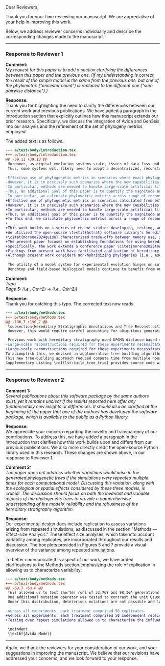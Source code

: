Dear Reviewers,

Thank you for your time reviewing our manuscript.
We are appreciative of your help in improving this work.

Below, we address reviewer concerns individually and describe the corresponding changes made to the manuscript.

---

### Response to Reviewer 1

**Comment:**  
*My request for this paper is to add a section clarifying the differences between this paper and the previous one.
(If my understanding is correct, the result of the simple model is the same from the previous one, but one of the phylometric ("ancestor count") is replaced to the different one ("sum pairwise distance").)*

**Response:**  
Thank you for highlighting the need to clarify the differences between our current work and previous publications.
We have added a paragraph in the Introduction section that explicitly outlines how this manuscript extends our prior research.
Specifically, we discuss the integration of Avida and Gen3sis into our analysis and the refinement of the set of phylogeny metrics employed.

The added text is as follows:

```diff
--- a/text/body/introduction.tex
+++ b/text/body/introduction.tex
@@ -39,11 +39,18 @@
 Moreover, as digital evolution systems scale, issues of data loss and centralization overhead make perfect tracking at best inefficient and at worst untenable.
 Thus, some systems will likely need to adopt a decentralized, reconstruction-based approach similar to biological data \citep{moreno2024analysis}, which can be achieved through the recently-developed ``hereditary stratigraphy'' methodology \citep{moreno2022hstrat}.
 
-Effective use of phylogenetic metrics in scenarios where exact phylogenies are not available requires understanding of potential confounding effects from inaccuracies introduced by reconstruction.
-However, it is in precisely such scenarios where the new capabilities to characterize evolutionary dynamics could have the largest impact; large-scale systems can produce an intractable quantity of data, making phylometrics valuable as summary statistics of the evolutionary process \citep{dolson2020interpreting}.
-In particular, methods are needed to handle large-scale artificial life systems where complete, perfect visibility is not feasible and evolution operates according to implicit, contextually-dependent fitness dynamics \citep{moreno2022exploring,kojima2023implementation}.
-Thus, an additional goal of this paper is to quantify the magnitude and character of bias that reconstruction error introduces.
-In particular, we calculate phylometric metrics across range of reconstruction accuracy levels, and report the level of accuracy necessary to attain metric readings statistically indistinguishable from ground truth.
+Effective use of phylogenetic metrics in scenarios calculated from estimated phylogenies (as opposed to exact phylogenies) requires consideration of potential confounding effects from inaccuracies introduced by reconstruction.
+However, it is in precisely such scenarios where the new capabilities to characterize evolutionary dynamics could have the greatest impact; large-scale systems can produce an intractable quantity of data, making phylometrics valuable as summary statistics of the evolutionary process \citep{dolson2020interpreting}.
+In particular, methods are needed to handle large-scale artificial life systems where complete, perfect visibility is not feasible and evolution operates according to implicit, contextually dependent fitness dynamics \citep{moreno2022exploring,kojima2023implementation}.
+Thus, an additional goal of this paper is to quantify the magnitude and character of bias introduced by reconstruction error from hereditary stratigraphy.
+To this end, we calculate phylometric metrics across a range of reconstruction accuracy levels, and report the level of accuracy necessary to attain metric readings statistically indistinguishable from ground truth.
+
+This work builds on a series of recent studies developing, testing, and applying hereditary stratigraphy methodology since its introduction in \citet{moreno2022hereditary}.
+We utilized the open-source \textit{hstrat} software library's hereditary stratigraphy algorithm implementations, which are publicly available via the Python Packaging Index \citep{moreno2022hstrat}.
+\citet{moreno2024guide} characterized trade-offs between memory use, inference precision, and inference accuracy across hereditary stratigraphy configurations, providing a foundation for best practices in applying the methodology.
+The present paper focuses on establishing foundations for using herediatry stratigraphy to infer evolutionary dynamics from phylogenetic history.
+Specifically, the work extends a conference paper \citet{moreno2023toward}, by adding (1) replications of experiments in full-fledged evolution simulation frameworks (i.e., Avida and Gen3sis, introduced in Section \ref{sec:methods}) and (2) refining the set of phylogeny metrics employed.
+Findings from present work have facilitated application of hereditary stratigraphy to characterize dynamics in evolution simulations run on the 850,000-core Cerebras Wafer-Scale Engine \citep{moreno2024trackable}, which required engineering a simpler and more efficient algorithmic basis for hereditary stratigraphy \citep{moreno2024structured}.
+Although present work considers non-hybridizing phylogenies (i.e., asexual ancestry trees and species trees), methods applying hereditary stratigraphy to sexual populations have been proposed in \citet{moreno2024methods}.
 
 The utility of a model system for experimental evolution hinges on sufficient ability to observe and interpret underlying evolutionary dynamics.
 Benchtop and field-based biological models continue to benefit from ongoing methodological advances that have profoundly increased visibility into genetic, phenotypic, and phylogenetic state \citep{woodworth2017building,blomberg2011measuring,schneider2019past}.
```

**Comment:**  
*Typo  
Page 5: (i.e., O(n^2) → (i.e., O(n^2))*

**Response:**  
Thank you for catching this typo.
The corrected text now reads:

```diff
--- a/text/body/methods.tex
+++ b/text/body/methods.tex
@@ -196,7 +196,7 @@
 \subsection{Hereditary Stratigraphic Annotations and Tree Reconstruction}
 However, this would require careful accounting for ubiquitous generation of identical fingerprints by chance and is left to future work.

 Previous work with hereditary stratigraphy used UPGMA distance-based reconstruction techniques \citep{moreno2022hereditary}.
-Large-scale reconstructions required for these experiments necessitated development of a more efficient technique that did not require all pairs (i.e., $O(n^2)$ distance comparison.
+Large-scale reconstructions required for these experiments necessitated development of a more efficient technique that did not require all pairs (i.e., $\mathcal{O}(n^2)$) distance comparison.
To accomplish this, we devised an agglomerative tree building algorithm that works by successively adding leaf organism annotations and percolating them down from the tree root along the tree path of internal nodes consistent with their fingerprint sequence, then affixing them where common ancestry ends.
This new tree-building approach reduced compute time from multiple hours to around 5 minutes in most cases.
Supplementary Listing \ref{lst:build_tree_trie} provides source code with full implementation details, see \citep{moreno2024analysis} for a more detailed discussion.
```

---

### Response to Reviewer 2

**Comment 1:**  
*Several publications about this software package by the same authors exist, yet it remains unclear if the results reported here offer any fundamentally new insights or differences.
It should also be clarified at the beginning of the paper that one of the authors has developed the software package, which is available to the public as a Python library.*

**Response:**  
We appreciate your concern regarding the novelty and transparency of our contributions.
To address this, we have added a paragraph in the Introduction that clarifies how this work builds upon and differs from our previous publications.
We also more directly credit the open-source Python library used in this research.
These changes are shown above, in our response to Reviewer 1.

**Comment 2:**  
*The paper does not address whether variations would arise in the generated phylogenetic trees if the simulations were repeated multiple times for each computational model.
Discussing this variation, along with the ecological or spatial effects considered by these three models, is crucial.
The discussion should focus on both the invariant and variable aspects of the phylogenetic trees to provide a comprehensive understanding of the models’ reliability and the robustness of the hereditary stratigraphy algorithm.*

**Response:**  
Our experimental design does include replication to assess variations arising from repeated simulations, as discussed in the section "Methods — Effect-size Analysis."
These effect size analyses, which take into account variability among replicates, are incorporated throughout our results and discussion.
The box plots provided in Figures 5 and 7 provide a visual overview of the variance among repeated simulations.

To better communicate this aspect of our work, we have added clarifications to the Methods section emphasizing the role of replication in allowing us to characterize variability:

```diff
--- a/text/body/methods.tex
+++ b/text/body/methods.tex
@@ -68,7 +68,8 @@
 This allowed us to test shorter runs of 32,768 and 98,304 generations (through epochs 0 and 2) in addition to the full-length runs (through epoch 7).
 One additional mutation operator was tested to contrast the unit Gaussian distribution: the unit exponential distribution.
 Under this distribution, deleterious mutations are not possible and large-effect mutations are more likely.
 
-Across all experiments, each treatment comprised 50 replicates.
+Across all experiments, each treatment comprised 50 independent replicates.
+Testing over repeat simulations allowed us to characterize the influence of evolutionary dynamics on phylogenetic structure relative to background stochasticity, including the amount of distributional overlap in phylogeny metrics between treatments (i.e., Cliff's delta statistic, discussed in Section \ref{sec:effect-size-analysis}).
 
 \noindent
 \textbf{Avida Model}
```

---

Again, we thank the reviewers for your consideration of our work, and your suggestions in improving the manuscript.
We believe that our revisions have addressed your concerns, and we look forward to your response.
